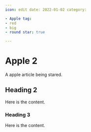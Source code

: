 ```yaml
---
icon: edit date: 2022-01-02 category:

- Apple tag:
- red
- big
- round star: true

---
```


# Apple 2

A apple article being stared.

<!-- more -->

## Heading 2

Here is the content.

### Heading 3

Here is the content.
